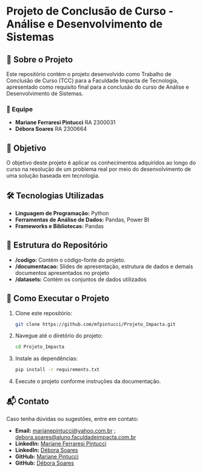 # Projeto de Conclusão de Curso - Análise e Desenvolvimento de Sistemas

## 📌 Sobre o Projeto
Este repositório contém o projeto desenvolvido como Trabalho de Conclusão de Curso (TCC) para a Faculdade Impacta de Tecnologia, apresentado como requisito final para a conclusão do curso de Análise e Desenvolvimento de Sistemas.

### 👥 Equipe
- **Mariane Ferraresi Pintucci** RA 2300031  
- **Débora Soares** RA 2300664

## 🎯 Objetivo
O objetivo deste projeto é aplicar os conhecimentos adquiridos ao longo do curso na resolução de um problema real por meio do desenvolvimento de uma solução baseada em tecnologia.

## 🛠️ Tecnologias Utilizadas
- **Linguagem de Programação:** Python
- **Ferramentas de Análise de Dados:** Pandas, Power BI
- **Frameworks e Bibliotecas:** Pandas

## 📂 Estrutura do Repositório
- **/codigo:** Contém o código-fonte do projeto.
- **/documentacao:** Slides de apresentação, estrutura de dados e demais documentos apresentados no projeto
- **/datasets:** Contém os conjuntos de dados utilizados

## 🚀 Como Executar o Projeto
1. Clone este repositório:
   ```bash
   git clone https://github.com/mfpintucci/Projeto_Impacta.git
   ```
2. Navegue até o diretório do projeto:
   ```bash
   cd Projeto_Impacta
   ```
3. Instale as dependências:
   ```bash
   pip install -r requirements.txt
   ```
4. Execute o projeto conforme instruções da documentação.

## 📬 Contato
Caso tenha dúvidas ou sugestões, entre em contato:
- **Email:** marianepintucci@yahoo.com.br ; debora.soares@aluno.faculdadeimpacta.com.br
- **LinkedIn:** [Mariane Ferraresi Pintucci](https://www.linkedin.com/in/marianepintucci)
- **LinkedIn:** [Débora Soares](https://www.linkedin.com/in/d%C3%A9bora-soares-014b24203/)
- **GitHub:** [Mariane Pintucci](https://github.com/mfpintucci)
- **GitHub:** [Débora Soares](https://github.com/Deborags)
